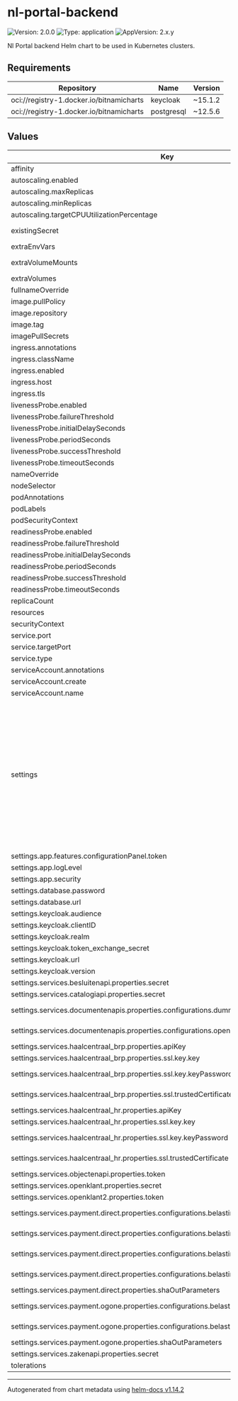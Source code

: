 # nl-portal-backend

![Version: 2.0.0](https://img.shields.io/badge/Version-2.0.0-informational?style=flat-square) ![Type: application](https://img.shields.io/badge/Type-application-informational?style=flat-square) ![AppVersion: 2.x.y](https://img.shields.io/badge/AppVersion-2.x.y-informational?style=flat-square)

Nl Portal backend Helm chart to be used in Kubernetes clusters.

## Requirements

| Repository | Name | Version |
|------------|------|---------|
| oci://registry-1.docker.io/bitnamicharts | keycloak | ~15.1.2 |
| oci://registry-1.docker.io/bitnamicharts | postgresql | ~12.5.6 |

## Values

| Key | Type | Default | Description |
|-----|------|---------|-------------|
| affinity | object | `{}` |  |
| autoscaling.enabled | bool | `false` |  |
| autoscaling.maxReplicas | int | `100` |  |
| autoscaling.minReplicas | int | `1` |  |
| autoscaling.targetCPUUtilizationPercentage | int | `80` |  |
| existingSecret | string | `nil` | Name of an existing Secret holding secret configuration variables. See `nl-portal-backend/templates/secret.yaml` as to what keys to set. |
| extraEnvVars | list | `[]` | Optionally specify extra list of additional volumes |
| extraVolumeMounts | list | `[]` | Optionally specify extra list of additional volumeMounts e.g: extraVolumeMounts:  - name: verify-certs    mountPath: /etc/ssl/certs/extra-certs/ |
| extraVolumes | list | `[]` |  |
| fullnameOverride | string | `""` |  |
| image.pullPolicy | string | `"IfNotPresent"` |  |
| image.repository | string | `"nginx"` |  |
| image.tag | string | `""` | Overrides the image tag whose default is the chart appVersion. |
| imagePullSecrets | list | `[]` |  |
| ingress.annotations | object | `{}` |  |
| ingress.className | string | `""` |  |
| ingress.enabled | bool | `false` |  |
| ingress.host | string | `"your-nl-portal.example.com"` |  |
| ingress.tls | list | `[]` |  |
| livenessProbe.enabled | bool | `true` |  |
| livenessProbe.failureThreshold | int | `6` |  |
| livenessProbe.initialDelaySeconds | int | `120` |  |
| livenessProbe.periodSeconds | int | `10` |  |
| livenessProbe.successThreshold | int | `1` |  |
| livenessProbe.timeoutSeconds | int | `1` |  |
| nameOverride | string | `""` |  |
| nodeSelector | object | `{}` |  |
| podAnnotations | object | `{}` |  |
| podLabels | object | `{}` |  |
| podSecurityContext | object | `{}` |  |
| readinessProbe.enabled | bool | `true` |  |
| readinessProbe.failureThreshold | int | `6` |  |
| readinessProbe.initialDelaySeconds | int | `120` |  |
| readinessProbe.periodSeconds | int | `10` |  |
| readinessProbe.successThreshold | int | `1` |  |
| readinessProbe.timeoutSeconds | int | `1` |  |
| replicaCount | int | `1` |  |
| resources | object | `{}` |  |
| securityContext | object | `{}` |  |
| service.port | int | `80` |  |
| service.targetPort | int | `8080` |  |
| service.type | string | `"ClusterIP"` |  |
| serviceAccount.annotations | object | `{}` |  |
| serviceAccount.create | bool | `true` |  |
| serviceAccount.name | string | `""` |  |
| settings | object | `{"app":{"features":{"configurationPanel":{"enabled":true,"token":null,"uri":""}},"logLevel":"INFO","security":{"cors":{"config":{"allowedHeaders":"","allowedMethods":"","allowedOrigins":""},"path":""},"endpoints":{"unsecured":""}}},"database":{"password":"","url":null,"username":"nlportal"},"keycloak":{"audience":"gzac-portal-token-exchange","clientID":null,"realm":null,"token_exchange_secret":null,"url":null,"version":null},"services":{"authentication":{"machtingsdienst":{"resourceUrl":""}},"berichten":{"enabled":false,"properties":{"berichtObjectTypeUrl":""}},"besluitenapi":{"enabled":false,"properties":{"clientId":"","secret":"","url":""}},"catalogiapi":{"enabled":false,"properties":{"clientId":"","secret":"","url":""}},"dmn":{"enabled":false,"properties":{"url":""}},"documentenapis":{"enabled":false,"properties":{"configurations":{"dummydoc":{"clientId":"","secret":"","url":""},"openzaak":{"clientId":"","documentTypeUrl":"","rsin":"","secret":"","url":""}},"defaultDocumentApi":""}},"haalcentraal2":{"enabled":false,"properties":{"bewoningApiUrl":"","brpApiUrl":""}},"haalcentraal_brp":{"enabled":false,"properties":{"apiKey":"","ssl":{"enabled":false,"key":{"certChain":"","key":"","keyPassword":""},"trustedCertificate":""},"url":""}},"haalcentraal_hr":{"enabled":false,"properties":{"apiKey":"","ssl":{"enabled":false,"key":{"certChain":"","key":"","keyPassword":""},"trustedCertificate":""},"url":""}},"objectenapi":{"enabled":false,"properties":{"token":"","url":""}},"openklant":{"enabled":false,"properties":{"clientId":"","secret":"","url":""}},"openklant2":{"enabled":false,"properties":{"klantinteractiesApiUrl":"","token":""}},"payment":{"direct":{"enabled":false,"properties":{"configurations":{"belastingzaken":{"apiKey":"","apiSecret":"","language":"","pspId":"","returnUrl":"","webhookApiKey":"","webhookApiSecret":""}},"shaOutParameters":"","url":""}},"ogone":{"enabled":false,"properties":{"configurations":{"belastingzaken":{"failureUrl":"","pspId":"","shaInKey":"","shaOutKey":"","successUrl":"","title":""}},"shaOutParameters":"","url":""}}},"prefill":{"enabled":false,"properties":{"typeUrl":""}},"product":{"enabled":false,"properties":{"productDetailsTypeUrl":"","productInstantieTypeUrl":"","productTypeUrl":"","productVerbruiksObjectTypeUrl":""}},"taak":{"enabled":false,"properties":{"typeUrl":"","typeUrlV2":""}},"virusscan":{"clamav":{"enabled":false,"properties":{"hostname":""}}},"zakenapi":{"enabled":false,"properties":{"clientId":"","secret":"","url":"","zaakdocumentenConfig":{"statusWhitelist":"","vertrouwelijkheidsaanduidingWhitelist":""}}}}}` | Application Settings |
| settings.app.features.configurationPanel.token | string | `nil` | If using existingSecret, set via key: CONFIGURATION_PANEL_TOKEN |
| settings.app.logLevel | string | `"INFO"` | TODO: what log levels are there? |
| settings.app.security | object | `{"cors":{"config":{"allowedHeaders":"","allowedMethods":"","allowedOrigins":""},"path":""},"endpoints":{"unsecured":""}}` | CORS configuration |
| settings.database.password | string | `""` | If using existingSecret, set via key: DATABASE_PASSWORD |
| settings.database.url | string | `nil` | Required: JDBC-style URL to a Postgres database, e.g. jdbc:postgresql://localhost:5432/nl-portal |
| settings.keycloak.audience | string | `"gzac-portal-token-exchange"` | Required: TODO: explain |
| settings.keycloak.clientID | string | `nil` | Required: Client ID for NL Portal backend |
| settings.keycloak.realm | string | `nil` | Required: Keycloak Realm that holds the NL Portal users |
| settings.keycloak.token_exchange_secret | string | `nil` | If using existingSecret, set via key: KEYCLOAK_TOKEN_EXCHANGE_SECRET |
| settings.keycloak.url | string | `nil` | Required: URL of Keycloak, without any route parameters (e.g. without /auth) |
| settings.keycloak.version | string | `nil` | N.B. this is not necessarily the same as the Keycloak Helm chart version. |
| settings.services.besluitenapi.properties.secret | string | `""` | If using existingSecret, set via key: NLPORTAL_CONFIG_BESLUITENAPI_PROPERTIES_SECRET |
| settings.services.catalogiapi.properties.secret | string | `""` | If using existingSecret, set via key: NLPORTAL_CONFIG_CATALOGIAPI_PROPERTIES_SECRET |
| settings.services.documentenapis.properties.configurations.dummydoc.secret | string | `""` | If using existingSecret, set via key: NLPORTAL_CONFIG_DOCUMENTENAPIS_PROPERTIES_CONFIGURATIONS_DUMMYDOC_SECRET |
| settings.services.documentenapis.properties.configurations.openzaak.secret | string | `""` | If using existingSecret, set via key: NLPORTAL_CONFIG_DOCUMENTENAPIS_PROPERTIES_CONFIGURATIONS_OPENZAAK_SECRET |
| settings.services.haalcentraal_brp.properties.apiKey | string | `""` | If using existingSecret, set via key: NLPORTAL_CONFIG_HAALCENTRAAL_BRP_PROPERTIES_APIKEY |
| settings.services.haalcentraal_brp.properties.ssl.key.key | string | `""` | If using existingSecret, set via key: NLPORTAL_CONFIG_HAALCENTRAAL_BRP_PROPERTIES_SSL_KEY_KEY |
| settings.services.haalcentraal_brp.properties.ssl.key.keyPassword | string | `""` | If using existingSecret, set via key: NLPORTAL_CONFIG_HAALCENTRAAL_BRP_PROPERTIES_SSL_KEY_KEYPASSWORD |
| settings.services.haalcentraal_brp.properties.ssl.trustedCertificate | string | `""` | If using existingSecret, set via key: NLPORTAL_CONFIG_HAALCENTRAAL_BRP_PROPERTIES_SSL_TRUSTEDCERTIFICATE |
| settings.services.haalcentraal_hr.properties.apiKey | string | `""` | If using existingSecret, set via key: NLPORTAL_CONFIG_HAALCENTRAAL_HR_PROPERTIES_APIKEY |
| settings.services.haalcentraal_hr.properties.ssl.key.key | string | `""` | If using existingSecret, set via key: NLPORTAL_CONFIG_HAALCENTRAAL_HR_PROPERTIES_SSL_KEY_KEY |
| settings.services.haalcentraal_hr.properties.ssl.key.keyPassword | string | `""` | If using existingSecret, set via key: NLPORTAL_CONFIG_HAALCENTRAAL_HR_PROPERTIES_SSL_KEY_KEYPASSWORD |
| settings.services.haalcentraal_hr.properties.ssl.trustedCertificate | string | `""` | If using existingSecret, set via key: NLPORTAL_CONFIG_HAALCENTRAAL_HR_PROPERTIES_SSL_TRUSTEDCERTIFICATE |
| settings.services.objectenapi.properties.token | string | `""` | If using existingSecret, set via key: NLPORTAL_CONFIG_OBJECTENAPI_PROPERTIES_TOKEN |
| settings.services.openklant.properties.secret | string | `""` | If using existingSecret, set via key: NLPORTAL_CONFIG_OPENKLANT_PROPERTIES_SECRET |
| settings.services.openklant2.properties.token | string | `""` | If using existingSecret, set via key: NLPORTAL_CONFIG_OPENKLANT2_PROPERTIES_TOKEN |
| settings.services.payment.direct.properties.configurations.belastingzaken.apiKey | string | `""` | If using existingSecret, set via key: NLPORTAL_CONFIG_PAYMENT_DIRECT_PROPERTIES_CONFIGURATIONS_BELASTINGZAKEN_APIKEY |
| settings.services.payment.direct.properties.configurations.belastingzaken.apiSecret | string | `""` | If using existingSecret, set via key: NLPORTAL_CONFIG_PAYMENT_DIRECT_PROPERTIES_CONFIGURATIONS_BELASTINGZAKEN_APISECRET |
| settings.services.payment.direct.properties.configurations.belastingzaken.webhookApiKey | string | `""` | If using existingSecret, set via key: NLPORTAL_CONFIG_PAYMENT_DIRECT_PROPERTIES_CONFIGURATIONS_BELASTINGZAKEN_WEBHOOKAPIKEY |
| settings.services.payment.direct.properties.configurations.belastingzaken.webhookApiSecret | string | `""` | If using existingSecret, set via key: NLPORTAL_CONFIG_PAYMENT_DIRECT_PROPERTIES_CONFIGURATIONS_BELASTINGZAKEN_WEBHOOKAPISECRET |
| settings.services.payment.direct.properties.shaOutParameters | string | `""` | If using existingSecret, set via key: NLPORTAL_CONFIG_PAYMENT_DIRECT_PROPERTIES_SHAOUTPARAMETERS |
| settings.services.payment.ogone.properties.configurations.belastingzaken.shaInKey | string | `""` | If using existingSecret, set via key: NLPORTAL_CONFIG_PAYMENT_OGONE_PROPERTIES_CONFIGURATIONS_BELASTINGZAKEN_SHAINKEY |
| settings.services.payment.ogone.properties.configurations.belastingzaken.shaOutKey | string | `""` | If using existingSecret, set via key: NLPORTAL_CONFIG_PAYMENT_OGONE_PROPERTIES_CONFIGURATIONS_BELASTINGZAKEN_SHAOUTKEY |
| settings.services.payment.ogone.properties.shaOutParameters | string | `""` | If using existingSecret, set via key: NLPORTAL_CONFIG_PAYMENT_OGONE_PROPERTIES_SHAOUTPARAMETERS |
| settings.services.zakenapi.properties.secret | string | `""` | If using existingSecret, set via key: NLPORTAL_CONFIG_ZAKENAPI_PROPERTIES_SECRET |
| tolerations | list | `[]` |  |

----------------------------------------------
Autogenerated from chart metadata using [helm-docs v1.14.2](https://github.com/norwoodj/helm-docs/releases/v1.14.2)
